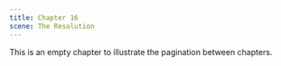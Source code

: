 ```yaml
---
title: Chapter 16
scene: The Resolution
---
```


This is an empty chapter to illustrate the pagination between chapters.
